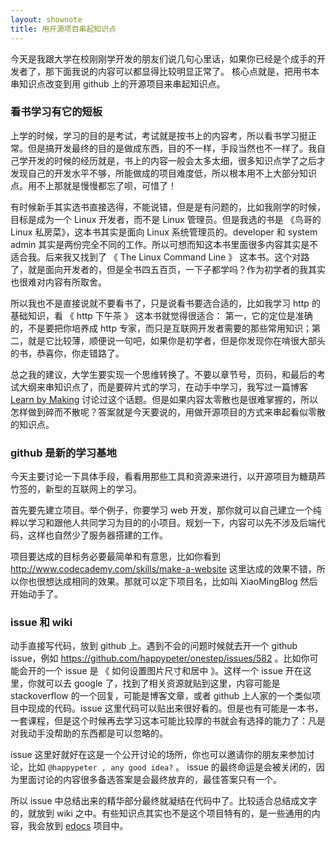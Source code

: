 ```yaml
---
layout: shownote
title: 用开源项目串起知识点
---
```


今天是我跟大学在校刚刚学开发的朋友们说几句心里话，如果你已经是个成手的开发者了，那下面我说的内容可以都显得比较明显正常了。
核心点就是，把用书本串知识点改变到用 github 上的开源项目来串起知识点。


### 看书学习有它的短板

上学的时候，学习的目的是考试，考试就是按书上的内容考，所以看书学习挺正常。但是搞开发最终的目的是做成东西，目的不一样，手段当然也不一样了。我自己学开发的时候的经历就是，书上的内容一般会太多太细，很多知识点学了之后才发现自己的开发水平不够，所能做成的项目难度低，所以根本用不上大部分知识点。用不上那就是慢慢都忘了呗，可惜了！

有时候新手其实选书直接选得，不能说错，但是是有问题的，比如我刚学的时候，目标是成为一个 Linux 开发者，而不是 Linux 管理员。但是我选的书是 《鸟哥的 Linux 私房菜》，这本书其实是面向 Linux 系统管理员的。developer 和 system admin 其实是两份完全不同的工作。所以可想而知这本书里面很多内容其实是不适合我。后来我又找到了 《 The Linux Command Line 》 这本书。这个对路了，就是面向开发者的，但是全书四五百页，一下子都学吗？作为初学者的我其实也很难对内容有所取舍。

所以我也不是直接说就不要看书了，只是说看书要选合适的，比如我学习 http 的基础知识，看 《 http 下午茶 》 这本书就觉得很适合：
第一，它的定位是准确的，不是要把你培养成 http 专家，而只是互联网开发者需要的那些常用知识；第二，就是它比较薄，顺便说一句吧，如果你是初学者，但是你发现你在啃很大部头的书，恭喜你，你走错路了。


总之我的建议，大学生要实现一个思维转换了。不要以章节号，页码，和最后的考试大纲来串知识点了，而是要碎片式的学习，在动手中学习，我写过一篇博客 [Learn by Making](http://happypeter.github.io/learn-by-making.html) 讨论过这个话题。但是如果内容太零散也是很难掌握的，所以怎样做到碎而不散呢？答案就是今天要说的，用做开源项目的方式来串起看似零散的知识点。

### github 是新的学习基地
今天主要讨论一下具体手段，看看用那些工具和资源来进行，以开源项目为糖葫芦竹签的，新型的互联网上的学习。

首先要先建立项目。举个例子，你要学习 web 开发，那你就可以自己建立一个纯粹以学习和跟他人共同学习为目的的小项目。规划一下，内容可以先不涉及后端代码，这样也自然少了服务器搭建的工作。

项目要达成的目标务必要最简单和有意思，比如你看到 <http://www.codecademy.com/skills/make-a-website> 这里达成的效果不错，所以你也很想达成相同的效果。那就可以定下项目名，比如叫 XiaoMingBlog 然后开始动手了。

### issue 和 wiki

动手直接写代码，放到 github 上。遇到不会的问题时候就去开一个 github issue，例如 <https://github.com/happypeter/onestep/issues/582> 。比如你可能会开的一个 issue 是 《 如何设置图片尺寸和居中 》。这样一个 issue 开在这里，你就可以去 google 了，找到了相关资源就贴到这里，内容可能是 stackoverflow 的一个回复，可能是博客文章，或者 github 上人家的一个类似项目中现成的代码。issue 这里代码可以贴出来很好看的。但是也有可能是一本书，一套课程，但是这个时候再去学习这本可能比较厚的书就会有选择的能力了：凡是对我动手没帮助的东西都是可以忽略的。

issue 这里好就好在这是一个公开讨论的场所，你也可以邀请你的朋友来参加讨论，比如 `@happypeter , any good idea?` 。
issue 的最终命运是会被关闭的，因为里面讨论的内容很多备选答案是会最终放弃的，最佳答案只有一个。

所以 issue 中总结出来的精华部分最终就凝结在代码中了。比较适合总结成文字的，就放到 wiki 之中。有些知识点其实也不是这个项目特有的，是一些通用的内容，我会放到 [edocs](https://github.com/happypeter/edocs) 项目中。

